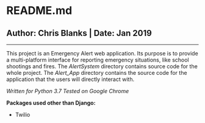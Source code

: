 # README.md
## Author: Chris Blanks | Date: Jan 2019
---
This project is an Emergency Alert web application. Its purpose is to provide a multi-platform interface for reporting emergency situations, like school shootings and fires. The *AlertSystem* directory contains source code for the whole project. The *Alert_App* directory contains the source code for the application that the users will directly interact with.

*Written for Python 3.7*
*Tested on Google Chrome*

**Packages used other than Django:**
* Twilio 
